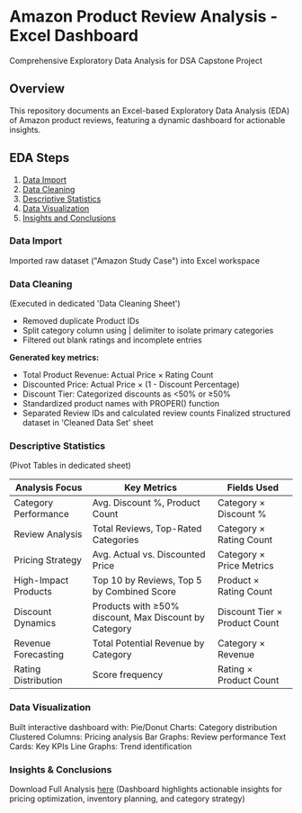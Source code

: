 # Amazon Product Review Analysis - Excel Dashboard
Comprehensive Exploratory Data Analysis for DSA Capstone Project

## Overview
This repository documents an Excel-based Exploratory Data Analysis (EDA) of Amazon product reviews, featuring a dynamic dashboard for actionable insights.

## EDA Steps
1. [Data Import](#data-import)
2. [Data Cleaning](#data-cleaning)
3. [Descriptive Statistics](#descriptive-statistics)
4. [Data Visualization](#data-visualization)
5. [Insights and Conclusions](#insights-and-conclusions)

### Data Import
Imported raw dataset ("Amazon Study Case") into Excel workspace

### Data Cleaning
(Executed in dedicated 'Data Cleaning Sheet')
- Removed duplicate Product IDs
- Split category column using | delimiter to isolate primary categories
- Filtered out blank ratings and incomplete entries
  
**Generated key metrics:**
- Total Product Revenue: Actual Price × Rating Count
- Discounted Price: Actual Price × (1 - Discount Percentage)
- Discount Tier: Categorized discounts as <50% or ≥50%
- Standardized product names with PROPER() function
- Separated Review IDs and calculated review counts
Finalized structured dataset in 'Cleaned Data Set' sheet

### Descriptive Statistics
(Pivot Tables in dedicated sheet)

|Analysis Focus | Key Metrics | Fields Used|
----------------|-------------|------------|
|Category Performance | Avg. Discount %, Product Count| Category × Discount %|
|Review Analysis | Total Reviews, Top-Rated Categories | Category × Rating Count|
|Pricing Strategy | Avg. Actual vs. Discounted Price | Category × Price Metrics|
|High-Impact Products | Top 10 by Reviews, Top 5 by Combined Score| Product × Rating Count|
|Discount Dynamics | Products with ≥50% discount, Max Discount by Category | Discount Tier × Product Count|
|Revenue Forecasting | Total Potential Revenue by Category | Category × Revenue|
|Rating Distribution | Score frequency | Rating × Product Count|

### Data Visualization
Built interactive dashboard with:
Pie/Donut Charts: Category distribution
Clustered Columns: Pricing analysis
Bar Graphs: Review performance
Text Cards: Key KPIs
Line Graphs: Trend identification

### Insights & Conclusions
Download Full Analysis [here](Amazon-case-Study-Solutions.xlsx)
(Dashboard highlights actionable insights for pricing optimization, inventory planning, and category strategy)
